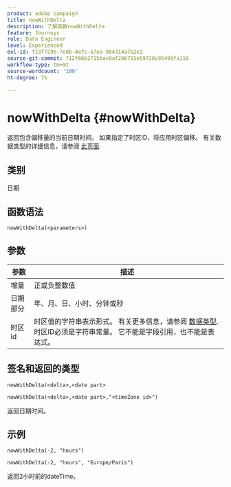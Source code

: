 ```yaml
---
product: adobe campaign
title: nowWithDelta
description: 了解函数nowWithDelta
feature: Journeys
role: Data Engineer
level: Experienced
exl-id: f23f729b-7edb-4efc-a7ea-904314a7b2e1
source-git-commit: 712f66b2715bac0af206755e59728c95499fa110
workflow-type: tm+mt
source-wordcount: '109'
ht-degree: 7%

---
```


# nowWithDelta {#nowWithDelta}

返回包含偏移量的当前日期时间。 如果指定了时区ID，将应用时区偏移。 有关数据类型的详细信息，请参阅 [此页面](../expression/data-types.md).

## 类别

日期

## 函数语法

`nowWithDelta(<parameters>)`

## 参数

| 参数 | 描述 |
|--- |--- |
| 增量 | 正或负整数值 |
| 日期部分 | 年、月、日、小时、分钟或秒 |
| 时区id | 时区值的字符串表示形式。 有关更多信息，请参阅 [数据类型](../expression/data-types.md). 时区ID必须是字符串常量。 它不能是字段引用，也不能是表达式。 |

## 签名和返回的类型

`nowWithDelta(<delta>,<date part>`

`nowWithDelta(<delta>,<date part>,"<timeZone id>")`

返回日期时间。

## 示例

`nowWithDelta(-2, "hours")`

`nowWithDelta(-2, "hours", "Europe/Paris")`

返回2小时前的dateTime。
